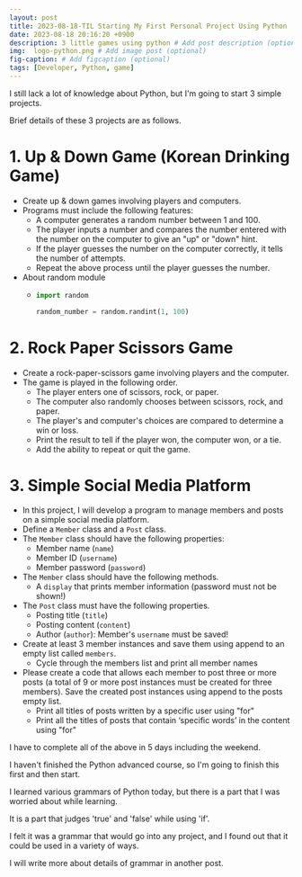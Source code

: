 ```yaml
---
layout: post
title: 2023-08-18-TIL Starting My First Personal Project Using Python
date: 2023-08-18 20:16:20 +0900
description: 3 little games using python # Add post description (optional)
img:  logo-python.png # Add image post (optional)
fig-caption: # Add figcaption (optional)
tags: [Developer, Python, game]
---
```


I still lack a lot of knowledge about Python, but I'm going to start 3 simple projects.

Brief details of these 3 projects are as follows.

# 1. Up & Down Game (Korean Drinking Game)
* Create up & down games involving players and computers.
* Programs must include the following features:
  * A computer generates a random number between 1 and 100.
  * The player inputs a number and compares the number entered with the number on the computer to give an "up" or "down" hint.
  * If the player guesses the number on the computer correctly, it tells the number of attempts.
  * Repeat the above process until the player guesses the number.
* About random module
    *   ```python
        import random

        random_number = random.randint(1, 100)
        ```  

# 2. Rock Paper Scissors Game
* Create a rock-paper-scissors game involving players and the computer.
* The game is played in the following order.
  * The player enters one of scissors, rock, or paper.
  * The computer also randomly chooses between scissors, rock, and paper.
  * The player's and computer's choices are compared to determine a win or loss.
  * Print the result to tell if the player won, the computer won, or a tie.
  * Add the ability to repeat or quit the game.



# 3. Simple Social Media Platform
* In this project, I will develop a program to manage members and posts on a simple social media platform.
* Define a ```Member``` class and a ```Post``` class.
* The ```Member``` class should have the following properties:
  * Member name (```name```)
  * Member ID (```username```)
  * Member password (```password```)
* The ```Member``` class should have the following methods.
  * A ```display``` that prints member information (password must not be shown!)
* The ```Post``` class must have the following properties.
  * Posting title (```title```)
  * Posting content (```content```)
  * Author (```author```): Member's ```username``` must be saved!
* Create at least 3 member instances and save them using append to an empty list called ```members```.
  * Cycle through the members list and print all member names
* Please create a code that allows each member to post three or more posts (a total of 9 or more post instances must be created for three members). Save the created post instances using append to the posts empty list.
  * Print all titles of posts written by a specific user using "for"
  * Print all the titles of posts that contain ‘specific words’ in the content using "for"


I have to complete all of the above in 5 days including the weekend.  

I haven't finished the Python advanced course, so I'm going to finish this first and then start.

I learned various grammars of Python today, but there is a part that I was worried about while learning.

It is a part that judges 'true' and 'false' while using 'if'.

I felt it was a grammar that would go into any project, and I found out that it could be used in a variety of ways.


I will write more about details of grammar in another post.